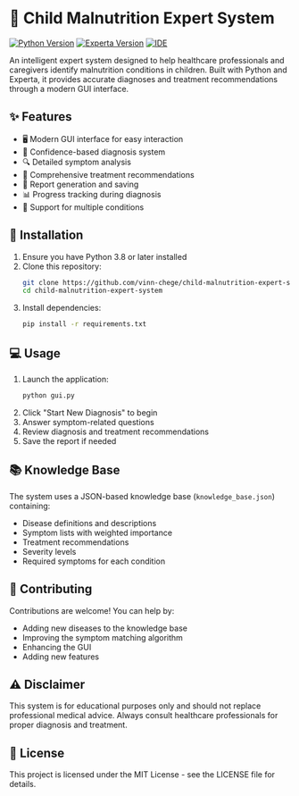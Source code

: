 # 🏥 Child Malnutrition Expert System

[![Python Version](https://img.shields.io/badge/python-3.8%2B-blue)](https://www.python.org/downloads/)
[![Experta Version](https://img.shields.io/badge/experta-1.9.4-brightgreen)](https://pypi.org/project/experta/)
[![IDE](https://img.shields.io/badge/IDE-Pycharm%20%7C%20VSCode-orange)](https://www.jetbrains.com/pycharm/)

An intelligent expert system designed to help healthcare professionals and caregivers identify malnutrition conditions in children. Built with Python and Experta, it provides accurate diagnoses and treatment recommendations through a modern GUI interface.

## ✨ Features

- 🖥️ Modern GUI interface for easy interaction
- 🎯 Confidence-based diagnosis system
- 🔍 Detailed symptom analysis
- 💊 Comprehensive treatment recommendations
- 📝 Report generation and saving
- 📊 Progress tracking during diagnosis
- 🔄 Support for multiple conditions

## 🚀 Installation

1. Ensure you have Python 3.8 or later installed
2. Clone this repository:
   ```bash
   git clone https://github.com/vinn-chege/child-malnutrition-expert-system.git
   cd child-malnutrition-expert-system
   ```
3. Install dependencies:
   ```bash
   pip install -r requirements.txt
   ```

## 💻 Usage

1. Launch the application:
   ```bash
   python gui.py
   ```
2. Click "Start New Diagnosis" to begin
3. Answer symptom-related questions
4. Review diagnosis and treatment recommendations
5. Save the report if needed

## 📚 Knowledge Base

The system uses a JSON-based knowledge base (`knowledge_base.json`) containing:
- Disease definitions and descriptions
- Symptom lists with weighted importance
- Treatment recommendations
- Severity levels
- Required symptoms for each condition

## 🤝 Contributing

Contributions are welcome! You can help by:
- Adding new diseases to the knowledge base
- Improving the symptom matching algorithm
- Enhancing the GUI
- Adding new features

## ⚠️ Disclaimer

This system is for educational purposes only and should not replace professional medical advice. Always consult healthcare professionals for proper diagnosis and treatment.

## 📄 License

This project is licensed under the MIT License - see the LICENSE file for details.